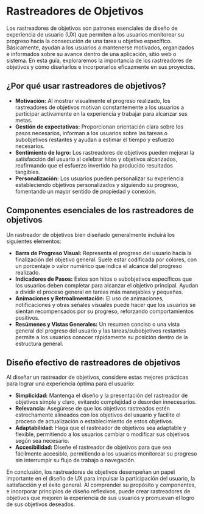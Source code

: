 # Rastreadores de Objetivos

Los rastreadores de objetivos son patrones esenciales de diseño de experiencia de usuario (UX) que permiten a los usuarios monitorear su progreso hacia la consecución de una tarea u objetivo específico. Básicamente, ayudan a los usuarios a mantenerse motivados, organizados e informados sobre su avance dentro de una aplicación, sitio web o sistema. En esta guía, exploraremos la importancia de los rastreadores de objetivos y cómo diseñarlos e incorporarlos eficazmente en sus proyectos.

## ¿Por qué usar rastreadores de objetivos?

- **Motivación:** Al mostrar visualmente el progreso realizado, los rastreadores de objetivos motivan constantemente a los usuarios a participar activamente en la experiencia y trabajar para alcanzar sus metas.
- **Gestión de expectativas:** Proporcionan orientación clara sobre los pasos necesarios, informan a los usuarios sobre las tareas o subobjetivos restantes y ayudan a estimar el tiempo y esfuerzo necesarios.
- **Sentimiento de logro:** Los rastreadores de objetivos pueden mejorar la satisfacción del usuario al celebrar hitos y objetivos alcanzados, reafirmando que el esfuerzo invertido ha producido resultados tangibles.
- **Personalización:** Los usuarios pueden personalizar su experiencia estableciendo objetivos personalizados y siguiendo su progreso, fomentando un mayor sentido de propiedad y conexión.

## Componentes esenciales de los rastreadores de objetivos

Un rastreador de objetivos bien diseñado generalmente incluirá los siguientes elementos:

- **Barra de Progreso Visual:** Representa el progreso del usuario hacia la finalización del objetivo general. Suele estar codificada por colores, con un porcentaje o valor numérico que indica el alcance del progreso realizado.
- **Indicadores de Pasos:** Estos son hitos o subobjetivos específicos que los usuarios deben completar para alcanzar el objetivo principal. Ayudan a dividir el proceso general en tareas más manejables y pequeñas.
- **Animaciones y Retroalimentación:** El uso de animaciones, notificaciones y otras señales visuales puede hacer que los usuarios se sientan recompensados por su progreso, reforzando comportamientos positivos.
- **Resúmenes y Vistas Generales:** Un resumen conciso o una vista general del progreso del usuario y las tareas/subobjetivos restantes permite a los usuarios conocer rápidamente su posición dentro de la estructura general.

## Diseño efectivo de rastreadores de objetivos

Al diseñar un rastreador de objetivos, considere estas mejores prácticas para lograr una experiencia óptima para el usuario:

- **Simplicidad:** Mantenga el diseño y la presentación del rastreador de objetivos simple y claro, evitando complejidad o desorden innecesarios.
- **Relevancia:** Asegúrese de que los objetivos rastreados estén estrechamente alineados con los objetivos del usuario y facilite el proceso de actualización o establecimiento de estos objetivos.
- **Adaptabilidad:** Haga que el rastreador de objetivos sea adaptable y flexible, permitiendo a los usuarios cambiar o modificar sus objetivos según sea necesario.
- **Accesibilidad:** Diseñe el rastreador de objetivos para que sea fácilmente accesible, permitiendo a los usuarios monitorear su progreso sin interrumpir su flujo de trabajo o navegación.

En conclusión, los rastreadores de objetivos desempeñan un papel importante en el diseño de UX para impulsar la participación del usuario, la satisfacción y el éxito general. Al comprender su propósito y componentes, e incorporar principios de diseño reflexivos, puede crear rastreadores de objetivos que mejoren la experiencia de sus usuarios y promuevan el logro de sus objetivos deseados.
